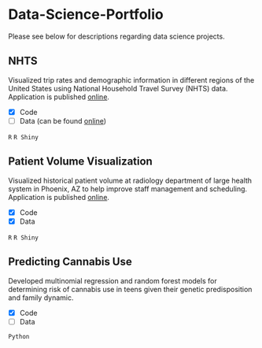 # Data-Science-Portfolio

Please see below for descriptions regarding data science projects. 

## NHTS
Visualized trip rates and demographic information in different regions of the United States using National Household Travel Survey (NHTS) data. Application is published [online](https://nap424.shinyapps.io/nhts/).
- [x] Code
- [ ] Data (can be found [online](https://nhts.ornl.gov/downloads))

`R` `R Shiny`

## Patient Volume Visualization
Visualized historical patient volume at radiology department of large health system in Phoenix, AZ to help improve staff management and scheduling. Application is published [online](https://nap424.shinyapps.io/patient_volume_visualization/).
- [x] Code
- [x] Data 

`R` `R Shiny`

## Predicting Cannabis Use
Developed multinomial regression and random forest models for determining risk of cannabis use in teens given their genetic predisposition and family dynamic.
- [x] Code
- [ ] Data

`Python`
